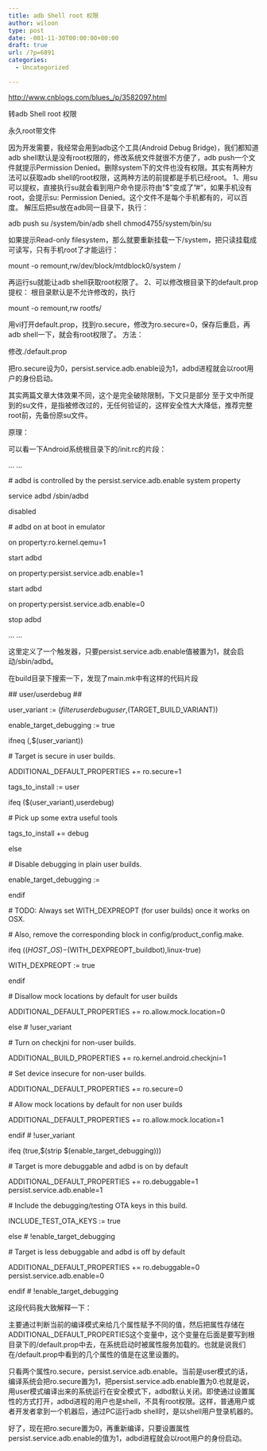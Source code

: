 ```yaml
---
title: adb Shell root 权限
author: wiloon
type: post
date: -001-11-30T00:00:00+00:00
draft: true
url: /?p=6891
categories:
  - Uncategorized

---
```

http://www.cnblogs.com/blues_/p/3582097.html

转adb Shell root 权限

永久root带文件

因为开发需要，我经常会用到adb这个工具(Android Debug Bridge)，我们都知道adb shell默认是没有root权限的，修改系统文件就很不方便了，adb push一个文件就提示Permission Denied。删除system下的文件也没有权限。其实有两种方法可以获取adb shell的root权限，这两种方法的前提都是手机已经root。 1、用su可以提权，直接执行su就会看到用户命令提示符由”$”变成了”#”，如果手机没有root，会提示su: Permission Denied。这个文件不是每个手机都有的，可以百度。 解压后把su放在adb同一目录下，执行：

adb push su /system/bin/adb shell chmod4755/system/bin/su

如果提示Read-only filesystem，那么就要重新挂载一下/system，把只读挂载成可读写，只有手机root了才能运行：

mount -o remount,rw/dev/block/mtdblock0/system /

再运行su就能让adb shell获取root权限了。 2、可以修改根目录下的default.prop提权： 根目录默认是不允许修改的，执行

mount -o remount,rw rootfs/

用vi打开default.prop，找到ro.secure，修改为ro.secure=0，保存后重启，再adb shell一下，就会有root权限了。 方法：

修改./default.prop

把ro.secure设为0，persist.service.adb.enable设为1，adbd进程就会以root用户的身份启动。

其实两篇文章大体效果不同，这个是完全破除限制，下文只是部分 至于文中所提到的su文件，是指被修改过的，无任何验证的，这样安全性大大降低，推荐完整root前，先备份原su文件。



原理：

可以看一下Android系统根目录下的/init.rc的片段：

... ...

\# adbd is controlled by the persist.service.adb.enable system property

service adbd /sbin/adbd

disabled

\# adbd on at boot in emulator

on property:ro.kernel.qemu=1

start adbd

on property:persist.service.adb.enable=1

start adbd

on property:persist.service.adb.enable=0

stop adbd

... ...

这里定义了一个触发器，只要persist.service.adb.enable值被置为1，就会启动/sbin/adbd。



在build目录下搜索一下，发现了main.mk中有这样的代码片段

\## user/userdebug ##



user\_variant := $(filter userdebug user,$(TARGET\_BUILD_VARIANT))

enable\_target\_debugging := true

ifneq (,$(user_variant))

\# Target is secure in user builds.

ADDITIONAL\_DEFAULT\_PROPERTIES += ro.secure=1



tags\_to\_install := user

ifeq ($(user_variant),userdebug)

\# Pick up some extra useful tools

tags\_to\_install += debug

else

\# Disable debugging in plain user builds.

enable\_target\_debugging :=

endif



\# TODO: Always set WITH_DEXPREOPT (for user builds) once it works on OSX.

\# Also, remove the corresponding block in config/product_config.make.

ifeq ($(HOST\_OS)-$(WITH\_DEXPREOPT_buildbot),linux-true)

WITH_DEXPREOPT := true

endif



\# Disallow mock locations by default for user builds

ADDITIONAL\_DEFAULT\_PROPERTIES += ro.allow.mock.location=0



else # !user_variant

\# Turn on checkjni for non-user builds.

ADDITIONAL\_BUILD\_PROPERTIES += ro.kernel.android.checkjni=1

\# Set device insecure for non-user builds.

ADDITIONAL\_DEFAULT\_PROPERTIES += ro.secure=0

\# Allow mock locations by default for non user builds

ADDITIONAL\_DEFAULT\_PROPERTIES += ro.allow.mock.location=1

endif # !user_variant



ifeq (true,$(strip $(enable\_target\_debugging)))

\# Target is more debuggable and adbd is on by default

ADDITIONAL\_DEFAULT\_PROPERTIES += ro.debuggable=1 persist.service.adb.enable=1

\# Include the debugging/testing OTA keys in this build.

INCLUDE\_TEST\_OTA_KEYS := true

else # !enable\_target\_debugging

\# Target is less debuggable and adbd is off by default

ADDITIONAL\_DEFAULT\_PROPERTIES += ro.debuggable=0 persist.service.adb.enable=0

endif # !enable\_target\_debugging

这段代码我大致解释一下：

主要通过判断当前的编译模式来给几个属性赋予不同的值，然后把属性存储在ADDITIONAL\_DEFAULT\_PROPERTIES这个变量中，这个变量在后面是要写到根目录下的/default.prop中去，在系统启动时被属性服务加载的。也就是说我们在/default.prop中看到的几个属性的值是在这里设置的。

只看两个属性ro.secure，persist.service.adb.enable。当前是user模式的话，编译系统会把ro.secure置为1，把persist.service.adb.enable置为0.也就是说，用user模式编译出来的系统运行在安全模式下，adbd默认关闭。即使通过设置属性的方式打开，adbd进程的用户也是shell，不具有root权限。这样，普通用户或者开发者拿到一个机器后，通过PC运行adb shell时，是以shell用户登录机器的。

好了，现在把ro.secure置为0，再重新编译，只要设置属性persist.service.adb.enable的值为1，adbd进程就会以root用户的身份启动。